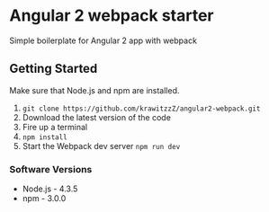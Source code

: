 # Angular 2 webpack starter
Simple boilerplate for Angular 2 app with webpack

## Getting Started

Make sure that Node.js and npm are installed.

1. `git clone https://github.com/krawitzzZ/angular2-webpack.git`
2. Download the latest version of the code
3. Fire up a terminal
4. `npm install`
5. Start the Webpack dev server `npm run dev`

### Software Versions
- Node.js - 4.3.5
- npm - 3.0.0
